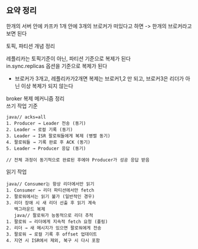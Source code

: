 ## 요약 정리
한개의 서버 안에 카프카 1개 안에 3개의 브로커가 떠있다고 하면 -> 한개의 브로커라고 보면 된다 <br>

토픽, 파티션 개념 정리 <br>

레플리카는 토픽기준이 아닌, 파티션 기준으로 복제가 된다 <br>
in.sync.replicas 옵션을 기준으로 복제가 된다 <br>
- 브로커가 3개고, 레플리카가2개면 복제는 브로커1,2 만 되고, 브로커3은 리더가 아닌 이상 복제가 되지 않는다 <br>


broker 복제 메커니즘 정리 <br>
쓰기 작업 기준
```text
java// acks=all
1. Producer → Leader 전송 (동기)
2. Leader → 로컬 기록 (동기)
3. Leader → ISR 팔로워들에게 복제 (병렬 동기)
4. 팔로워들 → 기록 완료 후 ACK (동기)
5. Leader → Producer 응답 (동기)

// 전체 과정이 동기적으로 완료된 후에야 Producer가 성공 응답 받음
```


읽기 작업
```text
java// Consumer는 항상 리더에서만 읽기
1. Consumer → 리더 파티션에서만 fetch
2. 팔로워에서는 읽기 불가 (일반적인 경우)
3. 리더 장애 시 새 리더 선출 후 읽기 계속
   백그라운드 복제
   java// 팔로워가 능동적으로 리더 추적
1. 팔로워 → 리더에게 지속적 fetch 요청 (폴링)
2. 리더 → 새 메시지가 있으면 팔로워에게 전송
3. 팔로워 → 로컬 기록 후 offset 업데이트
4. 지연 시 ISR에서 제외, 복구 시 다시 포함
```
